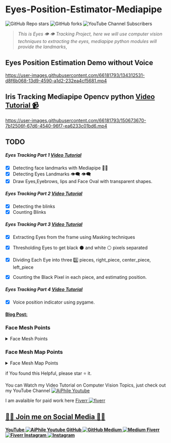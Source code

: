 # Eyes-Position-Estimator-Mediapipe
![GitHub Repo stars](https://img.shields.io/github/stars/Asadullah-Dal17/Eyes-Position-Estimator-Mediapipe?style=social) ![GitHub forks](https://img.shields.io/github/forks/Asadullah-Dal17/Eyes-Position-Estimator-Mediapipe?style=social) ![YouTube Channel Subscribers](https://img.shields.io/youtube/channel/subscribers/UCc8Lx22a5OX4XMxrCykzjbA?style=social)
> *This is Eyes :eye: :eye: Tracking Project, here we will use computer vision techniques to extracting the eyes,  mediapipe python modules will provide the landmarks*, 

## Eyes Position Estimation Demo without Voice

https://user-images.githubusercontent.com/66181793/134312531-d8f6b068-13d9-4590-a1d2-232ea4cf5681.mp4

## Iris Tracking Mediapipe Opencv python   [Video Tutorial 📹](https://youtu.be/DNKAvDeqH_Y)
https://user-images.githubusercontent.com/66181793/150673670-7b12506f-67d6-4540-96f7-ea6233c01bd6.mp4

## TODO 

##### Eyes Tracking Part 1  [Video Tutorial](https://youtu.be/-jFobb6ARc4)

- [x] Detecting face landmarks with Mediapipe 👨‍💻  
- [x] Detecting Eyes Landmarks 👁️‍🗨️ 👁️‍🗨️  
- [x] Draw Eyes,Eyebrows, lips and Face Oval with transparent shapes.

##### Eyes Tracking Part 2 [Video Tutorial](https://youtu.be/XIJD43rbI-4) 
- [x] Detecting the blinks
- [x] Counting Blinks

##### Eyes Tracking Part 3 [Video Tutorial](https://youtu.be/Y-mCtkv41rk) 

- [x] Extracting Eyes from the frame using Masking techniques

- [x] Thresholding Eyes to get black ⚫ and white ⚪ pixels separated 

- [x] Dividing Each Eye into three 3️⃣ pieces, right_piece, center_piece, left_piece

- [x] Counting the Black Pixel in each piece, and estimating position.

##### Eyes Tracking Part 4 [Video Tutorial](https://youtu.be/oAgu20kuRQw) 

- [x] Voice position indicator using pygame.
 

#### [**Blog Post:** ](https://aiphile.blogspot.com/2021/08/eyes-tracking-mediapipe-part1.html)





### Face Mesh Points  
<details>
<summary>Face Mesh Points</summary>
<br>

<img src='/mesh_image.png'>
 
 </br>
</details>

### Face Mesh Map Points  

<details>
<summary>Face Mesh Map Points</summary>
<br>
 
![Face Mesh Map image](mesh_map.jpg)
 
 
 </br>
</details>

if You found this Helpful, please star :star: it.

You can Watch my Video Tutorial on Computer Vision Topics, just check out my YouTube Channel <a href="https://www.youtube.com/c/aiphile">  <img alt="AiPhile Youtube" src="https://user-images.githubusercontent.com/66181793/131223988-882d53a0-4882-468f-9bd7-46b46466baae.png"  width="20"> </a>



I am avalaible for paid work here <a href="https://www.fiverr.com/aiphile"> Fiverr <img alt="fiverr" src="https://user-images.githubusercontent.com/66181793/163767548-9a68e1c1-341a-4b07-9e35-042c35694c08.png"  width="15">  

## 💚🖤 Join me on Social Media 🖤💚 

<h4><a href="https://www.youtube.com/c/aiphile"> YouTube  <img alt="AiPhile Youtube" src="https://user-images.githubusercontent.com/66181793/131223988-882d53a0-4882-468f-9bd7-46b46466baae.png"  width="35"> </a> 
 <a href="https://github.com/Asadullah-Dal17">  GitHub   <img alt="GitHub" src="https://user-images.githubusercontent.com/66181793/131223930-9fd2bfc7-9c43-465d-a057-55f3292f3b2b.png"  width="35"> </a> 
  <a href="https://medium.com/@asadullah92c">  Medium   <img alt="Medium" src="https://user-images.githubusercontent.com/66181793/146642235-bde4be12-603d-4eed-bd44-5b28829e17b3.png"  width="35"> </a> 
 <a href="https://www.fiverr.com/aiphile">   Fiverr <img alt="Fiverr" src="https://user-images.githubusercontent.com/66181793/163767548-9a68e1c1-341a-4b07-9e35-042c35694c08.png"  width="35"> </a> 
  <a href="https://www.instagram.com/aiphile17/">   Instagram <img alt="Instagram" src="https://user-images.githubusercontent.com/66181793/131223931-32d84c10-88b4-4cd6-8eb8-89f06c3b5b51.png"  width="35"> </a> 
